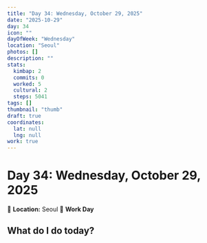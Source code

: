 ```yaml
---
title: "Day 34: Wednesday, October 29, 2025"
date: "2025-10-29"
day: 34
icon: ""
dayOfWeek: "Wednesday"
location: "Seoul"
photos: []
description: ""
stats:
  kimbap: 2
  commits: 0
  worked: 5
  cultural: 2
  steps: 5041
tags: []
thumbnail: "thumb"
draft: true
coordinates:
  lat: null
  lng: null
work: true
---
```

# Day 34: Wednesday, October 29, 2025

📍 **Location:** Seoul
💼 **Work Day**

## What do I do today?


